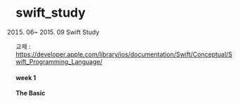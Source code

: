 # swift_study

2015. 06~ 2015. 09 Swift Study 

교제 : https://developer.apple.com/library/ios/documentation/Swift/Conceptual/Swift_Programming_Language/

#### week 1 
**The Basic** 
